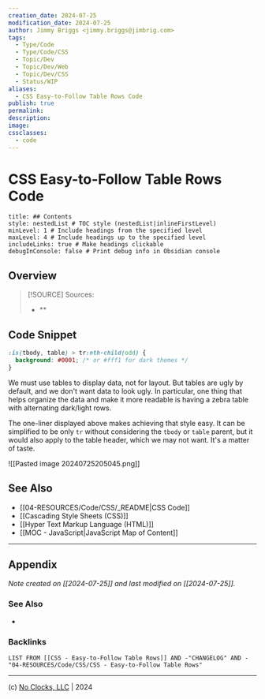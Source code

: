 ```yaml
---
creation_date: 2024-07-25
modification_date: 2024-07-25
author: Jimmy Briggs <jimmy.briggs@jimbrig.com>
tags:
  - Type/Code
  - Type/Code/CSS
  - Topic/Dev
  - Topic/Dev/Web
  - Topic/Dev/CSS
  - Status/WIP
aliases:
  - CSS Easy-to-Follow Table Rows Code
publish: true
permalink:
description:
image:
cssclasses:
  - code
---
```


# CSS Easy-to-Follow Table Rows Code

```table-of-contents
title: ## Contents 
style: nestedList # TOC style (nestedList|inlineFirstLevel)
minLevel: 1 # Include headings from the specified level
maxLevel: 4 # Include headings up to the specified level
includeLinks: true # Make headings clickable
debugInConsole: false # Print debug info in Obsidian console
```

## Overview

> [!SOURCE] Sources:
> - **

## Code Snippet

```css
:is(tbody, table) > tr:nth-child(odd) {
  background: #0001; /* or #fff1 for dark themes */
}
```

We must use tables to display data, not for layout. But tables are ugly by default, and we don't want data to look ugly. In particular, one thing that helps organize the data and make it more readable is having a zebra table with alternating dark/light rows.

The one-liner displayed above makes achieving that style easy. It can be simplified to be only `tr` without considering the `tbody` or `table` parent, but it would also apply to the table header, which we may not want. It's a matter of taste.

![[Pasted image 20240725205045.png]]

## See Also

- [[04-RESOURCES/Code/CSS/_README|CSS Code]]
- [[Cascading Style Sheets (CSS)]]
- [[Hyper Text Markup Language (HTML)]]
- [[MOC - JavaScript|JavaScript Map of Content]]


***

## Appendix

*Note created on [[2024-07-25]] and last modified on [[2024-07-25]].*

### See Also

- 

### Backlinks

```dataview
LIST FROM [[CSS - Easy-to-Follow Table Rows]] AND -"CHANGELOG" AND -"04-RESOURCES/Code/CSS/CSS - Easy-to-Follow Table Rows"
```

***

(c) [No Clocks, LLC](https://github.com/noclocks) | 2024